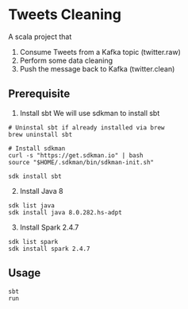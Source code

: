 # Tweets Cleaning
A scala project that
1. Consume Tweets from a Kafka topic (twitter.raw)
2. Perform some data cleaning
3. Push the message back to Kafka (twitter.clean)

## Prerequisite
1. Install sbt
We will use sdkman to install sbt
```
# Uninstal sbt if already installed via brew
brew uninstall sbt

# Install sdkman
curl -s "https://get.sdkman.io" | bash
source "$HOME/.sdkman/bin/sdkman-init.sh"

sdk install sbt
```

2. Install Java 8 
```
sdk list java
sdk install java 8.0.282.hs-adpt
```

3. Install Spark 2.4.7
```
sdk list spark
sdk install spark 2.4.7
```

## Usage
```
sbt
run
```

